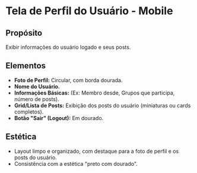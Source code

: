 # Tela de Perfil do Usuário - Mobile

## Propósito
Exibir informações do usuário logado e seus posts.

## Elementos
*   **Foto de Perfil:** Circular, com borda dourada.
*   **Nome do Usuário.**
*   **Informações Básicas:** (Ex: Membro desde, Grupos que participa, número de posts).
*   **Grid/Lista de Posts:** Exibição dos posts do usuário (miniaturas ou cards completos).
*   **Botão "Sair" (Logout):** Em dourado.

## Estética
*   Layout limpo e organizado, com destaque para a foto de perfil e os posts do usuário.
*   Consistência com a estética "preto com dourado".
